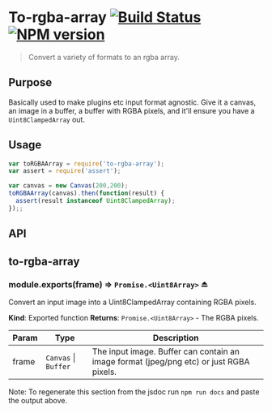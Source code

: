 # To-rgba-array [![Build Status](https://secure.travis-ci.org/noblesamurai/to-rgba-array.png?branch=master)](http://travis-ci.org/noblesamurai/to-rgba-array) [![NPM version](https://badge-me.herokuapp.com/api/npm/to-rgba-array.png)](http://badges.enytc.com/for/npm/to-rgba-array)

> Convert a variety of formats to an rgba array.

## Purpose
Basically used to make plugins etc input format agnostic.
Give it a canvas, an image in a buffer, a buffer with RGBA pixels, and it'll
ensure you have a `Uint8ClampedArray` out.

## Usage
```javascript
var toRGBAArray = require('to-rgba-array');
var assert = require('assert');

var canvas = new Canvas(200,200);
toRGBAArray(canvas).then(function(result) {
  assert(result instanceof Uint8ClampedArray);
});;
```

## API
<a name="module_to-rgba-array"></a>

## to-rgba-array
<a name="exp_module_to-rgba-array--module.exports"></a>

### module.exports(frame) ⇒ <code>Promise.&lt;Uint8Array&gt;</code> ⏏
Convert an input image into a Uint8ClampedArray containing RGBA pixels.

**Kind**: Exported function
**Returns**: <code>Promise.&lt;Uint8Array&gt;</code> - The RGBA pixels.

| Param | Type | Description |
| --- | --- | --- |
| frame | <code>Canvas</code> &#124; <code>Buffer</code> | The input image.  Buffer can contain an image format        (jpeg/png etc) or just RGBA pixels. |

Note: To regenerate this section from the jsdoc run `npm run docs` and paste
the output above.

